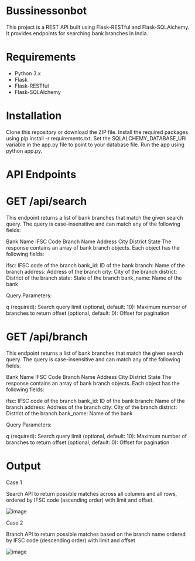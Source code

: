 # Bussinessonbot

This project is a REST API built using Flask-RESTful and Flask-SQLAlchemy. It provides endpoints for searching bank branches in India.

# Requirements
* Python 3.x
* Flask
* Flask-RESTful
* Flask-SQLAlchemy


# Installation
Clone this repository or download the ZIP file.
Install the required packages using pip install -r requirements.txt.
Set the SQLALCHEMY_DATABASE_URI variable in the app.py file to point to your database file.
Run the app using python app.py.


# API Endpoints

# GET /api/search
This endpoint returns a list of bank branches that match the given search query. The query is case-insensitive and can match any of the following fields:

Bank Name
IFSC Code
Branch Name
Address
City
District
State
The response contains an array of bank branch objects. Each object has the following fields:

ifsc: IFSC code of the branch
bank_id: ID of the bank
branch: Name of the branch
address: Address of the branch
city: City of the branch
district: District of the branch
state: State of the branch
bank_name: Name of the bank


Query Parameters:

q (required): Search query
limit (optional, default: 10): Maximum number of branches to return
offset (optional, default: 0): Offset for pagination



# GET /api/branch
This endpoint returns a list of bank branches that match the given search query. The query is case-insensitive and can match any of the following fields:

Bank Name
IFSC Code
Branch Name
Address
City
District
State
The response contains an array of bank branch objects. Each object has the following fields:

ifsc: IFSC code of the branch
bank_id: ID of the bank
branch: Name of the branch
address: Address of the branch
city: City of the branch
district: District of the branch
bank_name: Name of the bank


Query Parameters:

q (required): Search query
limit (optional, default: 10): Maximum number of branches to return
offset (optional, default: 0): Offset for pagination


# Output

Case 1

 Search API to return possible matches across all columns and all rows, ordered by IFSC code (ascending order) with limit and offset.


![image](https://user-images.githubusercontent.com/113780724/221828578-2e3b6013-f77d-4da3-baa8-d45a01b25665.png)

Case 2

 Branch API to return possible matches based on the branch name ordered by IFSC code (descending order) with limit and offset


![image](https://user-images.githubusercontent.com/113780724/221829696-010852e4-2a01-4612-b4bc-0edd7f1ee34e.png)










